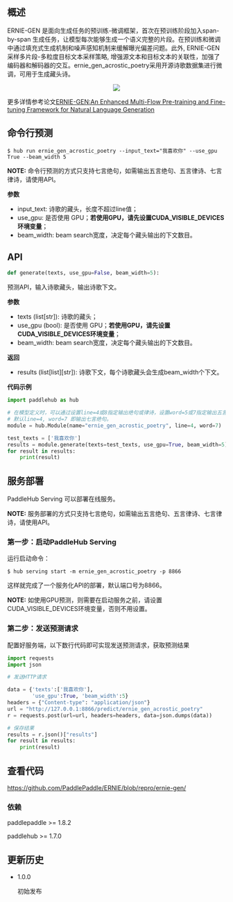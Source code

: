 ## 概述

ERNIE-GEN 是面向生成任务的预训练-微调框架，首次在预训练阶段加入span-by-span 生成任务，让模型每次能够生成一个语义完整的片段。在预训练和微调中通过填充式生成机制和噪声感知机制来缓解曝光偏差问题。此外, ERNIE-GEN 采样多片段-多粒度目标文本采样策略, 增强源文本和目标文本的关联性，加强了编码器和解码器的交互。ernie_gen_acrostic_poetry采用开源诗歌数据集进行微调，可用于生成藏头诗。
<p align="center">
<img src="https://paddlehub.bj.bcebos.com/resources/multi-flow-attention.png" hspace='10'/> <br />
</p>

更多详情参考论文[ERNIE-GEN:An Enhanced Multi-Flow Pre-training and Fine-tuning Framework for Natural Language Generation](https://arxiv.org/abs/2001.11314)

## 命令行预测

```shell
$ hub run ernie_gen_acrostic_poetry --input_text="我喜欢你" --use_gpu True --beam_width 5
```

**NOTE:** 命令行预测的方式只支持七言绝句，如需输出五言绝句、五言律诗、七言律诗，请使用API。

**参数**

* input_text: 诗歌的藏头，长度不超过line值；
* use\_gpu: 是否使用 GPU；**若使用GPU，请先设置CUDA\_VISIBLE\_DEVICES环境变量**；
* beam\_width: beam search宽度，决定每个藏头输出的下文数目。

## API

```python
def generate(texts, use_gpu=False, beam_width=5):
```

预测API，输入诗歌藏头，输出诗歌下文。

**参数**

* texts (list\[str\]): 诗歌的藏头；
* use\_gpu (bool): 是否使用 GPU；**若使用GPU，请先设置CUDA\_VISIBLE\_DEVICES环境变量**；
* beam\_width: beam search宽度，决定每个藏头输出的下文数目。

**返回**

* results (list\[list\]\[str\]): 诗歌下文，每个诗歌藏头会生成beam_width个下文。

**代码示例**

```python
import paddlehub as hub

# 在模型定义时，可以通过设置line=4或8指定输出绝句或律诗，设置word=5或7指定输出五言或七言。
# 默认line=4, word=7 即输出七言绝句。
module = hub.Module(name="ernie_gen_acrostic_poetry", line=4, word=7)

test_texts = ['我喜欢你']
results = module.generate(texts=test_texts, use_gpu=True, beam_width=5)
for result in results:
    print(result)
```

## 服务部署

PaddleHub Serving 可以部署在线服务。

**NOTE:** 服务部署的方式只支持七言绝句，如需输出五言绝句、五言律诗、七言律诗，请使用API。

### 第一步：启动PaddleHub Serving

运行启动命令：
```shell
$ hub serving start -m ernie_gen_acrostic_poetry -p 8866
```

这样就完成了一个服务化API的部署，默认端口号为8866。

**NOTE:** 如使用GPU预测，则需要在启动服务之前，请设置CUDA\_VISIBLE\_DEVICES环境变量，否则不用设置。

### 第二步：发送预测请求

配置好服务端，以下数行代码即可实现发送预测请求，获取预测结果

```python
import requests
import json

# 发送HTTP请求

data = {'texts':['我喜欢你'],
        'use_gpu':True, 'beam_width':5}
headers = {"Content-type": "application/json"}
url = "http://127.0.0.1:8866/predict/ernie_gen_acrostic_poetry"
r = requests.post(url=url, headers=headers, data=json.dumps(data))

# 保存结果
results = r.json()["results"]
for result in results:
    print(result)
```

## 查看代码

https://github.com/PaddlePaddle/ERNIE/blob/repro/ernie-gen/

### 依赖

paddlepaddle >= 1.8.2

paddlehub >= 1.7.0


## 更新历史

* 1.0.0

  初始发布
